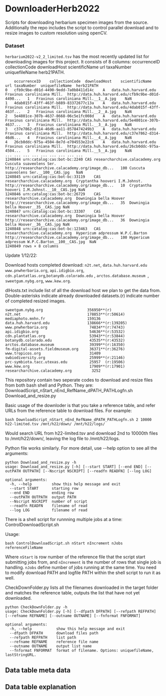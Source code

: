 # DownloaderHerb2022
Scripts for downloading herbarium specimen images from the source. Additionally the repo includes the script to control parallel download and to resize images to custom resolution using openCV.

### Dataset
```herbarium2022-v2_2_limited.tsv``` has the most recently updated list for downloading images for this project. It consists of 8 columns: occurrenceID	collectionCode	downloadHost	scientificName	url	taxaNumber	uniquefileName	herb21PATH.

```
	occurrenceID	collectionCode	downloadHost	scientificName	url	taxaNumber	uniquefileName	herb21PATH
0	cfb9c9be-d01d-4490-9edd-7a0b8411d14c	A	data.huh.harvard.edu	Fraxinus caroliniana Mill.	http://data.huh.harvard.edu/cfb9c9be-d01d-4490...	1	Fraxinus caroliniana Mill.__1__A.jpg	NaN
1	4dab015f-43ff-463f-b889-83372677c13a	A	data.huh.harvard.edu	Fraxinus caroliniana Mill.	http://data.huh.harvard.edu/4dab015f-43ff-463f...	2	Fraxinus caroliniana Mill.__2__A.jpg	NaN
2	5e4801ce-307b-4637-8668-06c5e1fc008d	A	data.huh.harvard.edu	Fraxinus caroliniana Mill.	http://data.huh.harvard.edu/5e4801ce-307b-4637...	3	Fraxinus caroliniana Mill.__3__A.jpg	NaN
3	c37e7862-d314-46d6-aa11-8578474249b3	A	data.huh.harvard.edu	Fraxinus caroliniana Mill.	http://data.huh.harvard.edu/c37e7862-d314-46d6...	4	Fraxinus caroliniana Mill.__4__A.jpg	NaN
4	26cb0ddc-975a-4504-8e7d-e704553e22c6	A	data.huh.harvard.edu	Fraxinus caroliniana Mill.	http://data.huh.harvard.edu/26cb0ddc-975a-4504...	5	Fraxinus caroliniana Mill.__5__A.jpg	NaN
...	...	...	...	...	...	...	...	...
1240844	urn:catalog:cas:bot-bc:2240	CAS	researcharchive.calacademy.org	Cuscuta suaveolens Ser.	http://researcharchive.calacademy.org/image_db...	100	Cuscuta suaveolens Ser.__100__CAS.jpg	NaN
1240845	urn:catalog:cas:bot-bc:33119	CAS	researcharchive.calacademy.org	Cryptantha hooveri I.M.Johnst.	http://researcharchive.calacademy.org/image_db...	10	Cryptantha hooveri I.M.Johnst.__10__CAS.jpg	NaN
1240846	urn:catalog:cas:bot-bc:26729	CAS	researcharchive.calacademy.org	Downingia bella Hoover	http://researcharchive.calacademy.org/image_db...	35	Downingia bella Hoover__35__CAS.jpg	NaN
1240847	urn:catalog:cas:bot-bc:33307	CAS	researcharchive.calacademy.org	Downingia bella Hoover	http://researcharchive.calacademy.org/image_db...	36	Downingia bella Hoover__36__CAS.jpg	NaN
1240848	urn:catalog:cas:bot-bc:123463	CAS	researcharchive.calacademy.org	Hypericum adpressum W.P.C.Barton	http://researcharchive.calacademy.org/image_db...	100	Hypericum adpressum W.P.C.Barton__100__CAS.jpg	NaN
1240849 rows × 8 columns
```


Update 1/12/22:

Download hosts completed download: ```n2t.net```, ```data.huh.harvard.edu```
```www.pnwherbaria.org```, ```api.idigbio.org```, ```cdn.plantatlas.org```,```botanydb.colorado.edu``` , ```arctos.database.museum ```,  ```sweetgum.nybg.org```, ```www.kew.org```.    

dlHosts.txt include list of all the download host we plan to get the data from. Double-asterisks indicate already downloaded datasets.(r) indicate number of completed resized images. 
```
sweetgum.nybg.org                    356950**(r)
n2t.net                              178853**(r:50614)
mediaphoto.mnhn.fr                   159136
data.huh.harvard.edu                 138666**(r:139205)
www.pnwherbaria.org                   74834**(r:74743)
api.idigbio.org                       54636**(r:53532)
cdn.plantatlas.org                    53943**(r:53844)
botanydb.colorado.edu                 43535**(r:43532)
arctos.database.museum                39399**(r:16350)
fm-digital-assets.fieldmuseum.org     36371**(r:36276)
www.tropicos.org                      31409
swbiodiversity.org                    25999**(r:21146)
prc-symbiota.tacc.utexas.edu          25957  (r:19506)
www.kew.org                           17909**(r:17901)
researcharchive.calacademy.org         3252
```

This repository contain two seperate codes to download and resize files from both bash shell and Python. They are:
DownloadScript_nStart_nEnd_RefName_dPATH_PATHLogfn.sh
Download_and_resize.py

Basic usage of the downloder is that you take a reference table, and refer URLs from the reference table to download files. For example:
```
bash DownloadScript_nStart_nEnd_RefName_dPATH_PATHLogfn.sh 2 10000 h22-limited.tsv /mnt/h22/down/ /mnt/h22/logs/
```
Would search URL from h22-limited.tsv and download 2nd to 10000th files to /mnt/h22/down/, leaving the log file to /mnt/h22/logs.

Python file works similarly. For more detail, use --help option to see all the arguments:
```
python Download_and_resize.py -h
usage: Download_and_resize.py [-h] [--start START] [--end END] [--outPATH OUTPATH] [--Nscript NSCRIPT] [--readfn READFN] [--log LOG]

optional arguments:
  -h, --help         show this help message and exit
  --start START      starting row
  --end END          ending row
  --outPATH OUTPATH  output PATH
  --Nscript NSCRIPT  number of script
  --readfn READFN    filename of read
  --log LOG          filename of read
```

There is a shell script for runnning multiple jobs at a time:
ControlDownloadScript.sh

Usage:
```
bash ControlDownloadScript.sh nStart nIncrement nJobs referenceFileName 
```
Where ```nStart``` is row number of the reference file that the script start submitting jobs from, and ```nIncrement``` is the number of rows that single job is handling. ```nJobs``` define number of jobs running at the same time.
You need to modify download PATH and logfile PATH within the shell script to run it as well. 


CheckDownFolder.py lists all the filenames downloaded in the target folder and matches the reference table, outputs the list that have not yet downloaded. 
```
python CheckDownFolder.py -h
usage: CheckDownFolder.py [-h] [--dfpath DFPATH] [--refpath REFPATH] [--refname REFNAME] [--outname OUTNAME] [--fnformat FNFORMAT]

optional arguments:
  -h, --help           show this help message and exit
  --dfpath DFPATH      download files path
  --refpath REFPATH    list path
  --refname REFNAME    reference file name
  --outname OUTNAME    output list name
  --fnformat FNFORMAT  format of filename. Options: uniquefileName, lastStringURL.
  ```
  
  
 ## Data table meta data
 
 
 ## Data table explanation



